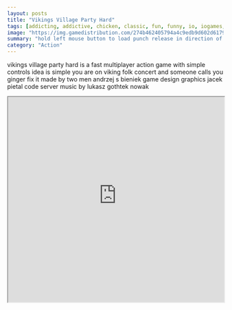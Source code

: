```yaml
---
layout: posts
title: "Vikings Village Party Hard"
tags: [addicting, addictive, chicken, classic, fun, funny, io, iogames, partyhard, simplecontrols, vikings, free, online, games, oyna, game, free, games, play, play, games]
image: "https://img.gamedistribution.com/274b462405794a4c9edb9d602d6179a5.jpg"
summary: "hold left mouse button to load punch release in direction of mouse to attack hold right mouse button to hold block and drop objects click to throw objects move mouse to make your viking follow mouse facebook login for saving progress and highscore access  free online games oyna game free games play play games"
category: "Action"
---
```


vikings village party hard is a fast multiplayer action game with simple controls idea is simple you are on viking folk concert and someone calls you ginger fix it made by two men andrzej s bieniek game design graphics jacek pietal code server music by lukasz gothtek nowak

<iframe width="100%" height="480px;" src="https://html5.gamedistribution.com/274b462405794a4c9edb9d602d6179a5/"></iframe>